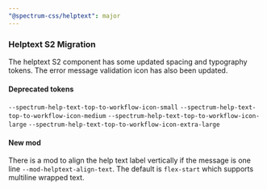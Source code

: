 ```yaml
---
"@spectrum-css/helptext": major
---
```


### Helptext S2 Migration

The helptext S2 component has some updated spacing and typography tokens. The error message validation icon has also been updated.

#### Deprecated tokens

`--spectrum-help-text-top-to-workflow-icon-small`
`--spectrum-help-text-top-to-workflow-icon-medium`
`--spectrum-help-text-top-to-workflow-icon-large`
`--spectrum-help-text-top-to-workflow-icon-extra-large`

#### New mod

There is a mod to align the help text label vertically if the message is one line `--mod-helptext-align-text`. The default is `flex-start` which supports multiline wrapped text.
